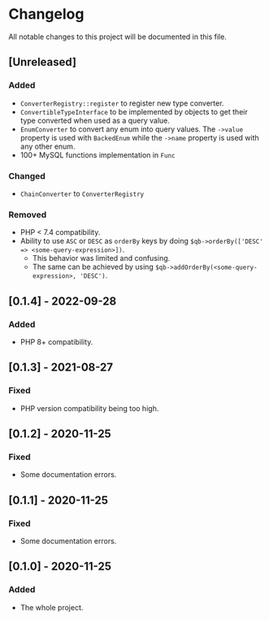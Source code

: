 # Changelog

All notable changes to this project will be documented in this file.

## [Unreleased]
### Added
- `ConverterRegistry::register` to register new type converter.
- `ConvertibleTypeInterface` to be implemented by objects to get their type converted when used as a query value.
- `EnumConverter` to convert any enum into query values. The `->value` property is used with `BackedEnum` while the `->name` property is used with any other enum.
- 100+ MySQL functions implementation in `Func`
### Changed
- `ChainConverter` to `ConverterRegistry`
### Removed
- PHP < 7.4 compatibility.
- Ability to use `ASC` or `DESC` as `orderBy` keys by doing `$qb->orderBy(['DESC' => <some-query-expression>])`. 
  - This behavior was limited and confusing.
  - The same can be achieved by using `$qb->addOrderBy(<some-query-expression>, 'DESC')`.

## [0.1.4] - 2022-09-28
### Added
- PHP 8+ compatibility.

## [0.1.3] - 2021-08-27
### Fixed
- PHP version compatibility being too high.

## [0.1.2] - 2020-11-25
### Fixed
- Some documentation errors.

## [0.1.1] - 2020-11-25
### Fixed
- Some documentation errors.

## [0.1.0] - 2020-11-25
### Added
- The whole project.